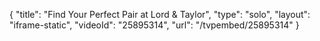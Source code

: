 {
    "title": "Find Your Perfect Pair at Lord & Taylor",
    "type": "solo",
    "layout": "iframe-static",
    "videoId": "25895314",
    "url": "\/tvpembed\/25895314"
}